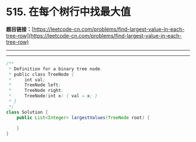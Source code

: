 # 515. 在每个树行中找最大值

**题目链接：**[https://leetcode-cn.com/problems/find-largest-value-in-each-tree-row](https://leetcode-cn.com/problems/find-largest-value-in-each-tree-row)

---

<Cards card="leetcode_515_find-largest-value-in-each-tree-row"></Cards>

---

```java
/**
 * Definition for a binary tree node.
 * public class TreeNode {
 *     int val;
 *     TreeNode left;
 *     TreeNode right;
 *     TreeNode(int x) { val = x; }
 * }
 */
class Solution {
    public List<Integer> largestValues(TreeNode root) {
        
    }
}
```